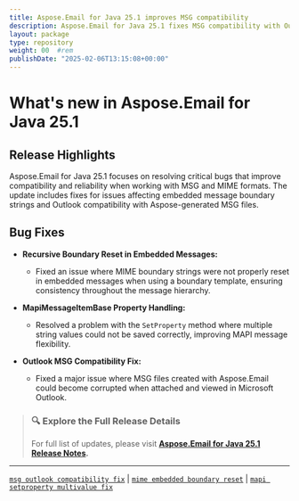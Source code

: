 ```yaml
---
title: Aspose.Email for Java 25.1 improves MSG compatibility
description: Aspose.Email for Java 25.1 fixes MSG compatibility with Outlook and improves MIME boundary handling for embedded messages.
layout: package
type: repository
weight: 00	#rem
publishDate: "2025-02-06T13:15:08+00:00"
---
```


# What's new in Aspose.Email for Java 25.1

## Release Highlights

Aspose.Email for Java 25.1 focuses on resolving critical bugs that improve compatibility and reliability when working with MSG and MIME formats. The update includes fixes for issues affecting embedded message boundary strings and Outlook compatibility with Aspose-generated MSG files.

## Bug Fixes

- **Recursive Boundary Reset in Embedded Messages:**
  - Fixed an issue where MIME boundary strings were not properly reset in embedded messages when using a boundary template, ensuring consistency throughout the message hierarchy.

- **MapiMessageItemBase Property Handling:**
  - Resolved a problem with the `SetProperty` method where multiple string values could not be saved correctly, improving MAPI message flexibility.

- **Outlook MSG Compatibility Fix:**
  - Fixed a major issue where MSG files created with Aspose.Email could become corrupted when attached and viewed in Microsoft Outlook.

> ### 🔍 Explore the Full Release Details
>
> For full list of updates, please visit **[Aspose.Email for Java 25.1 Release Notes](https://releases.aspose.com/email/java/release-notes/2025/aspose-email-for-java-25-1-release-notes/).**

---

[`msg outlook compatibility fix`](https://search.aspose.com/q/msg-outlook-compatibility-fix.html) | [`mime embedded boundary reset`](https://search.aspose.com/q/mime-embedded-boundary-reset.html) | [`mapi setproperty multivalue fix`](https://search.aspose.com/q/mapi-setproperty-multivalue-fix.html)

